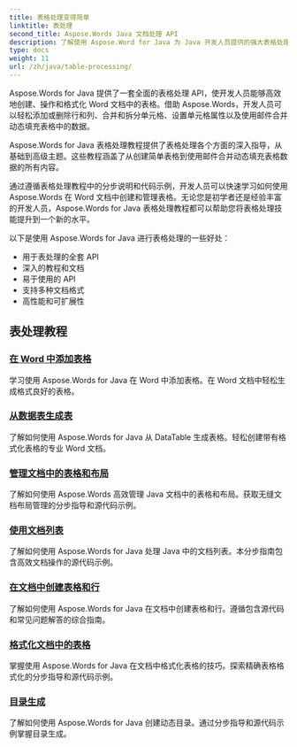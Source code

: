 ```yaml
---
title: 表格处理变得简单
linktitle: 表处理
second_title: Aspose.Words Java 文档处理 API
description: 了解使用 Aspose.Word for Java 为 Java 开发人员提供的强大表格处理 API。在 Word 文档中创建、操作和格式化表格。立即增强您的文档处理应用程序。
type: docs
weight: 11
url: /zh/java/table-processing/
---
```


Aspose.Words for Java 提供了一套全面的表格处理 API，使开发人员能够高效地创建、操作和格式化 Word 文档中的表格。借助 Aspose.Words，开发人员可以轻松添加或删除行和列、合并和拆分单元格、设置单元格属性以及使用邮件合并动态填充表格中的数据。

Aspose.Words for Java 表格处理教程提供了表格处理各个方面的深入指导，从基础到高级主题。这些教程涵盖了从创建简单表格到使用邮件合并动态填充表格数据的所有内容。

通过遵循表格处理教程中的分步说明和代码示例，开发人员可以快速学习如何使用 Aspose.Words 在 Word 文档中创建和管理表格。无论您是初学者还是经验丰富的开发人员，Aspose.Words for Java 表格处理教程都可以帮助您将表格处理技能提升到一个新的水平。

以下是使用 Aspose.Words for Java 进行表格处理的一些好处：

* 用于表处理的全套 API
* 深入的教程和文档
* 易于使用的 API
* 支持多种文档格式
* 高性能和可扩展性


## 表处理教程

### [在 Word 中添加表格](./add-table-in-word/)
学习使用 Aspose.Words for Java 在 Word 中添加表格。在 Word 文档中轻松生成格式良好的表格。
### [从数据表生成表](./generate-table-from-datatable/)
了解如何使用 Aspose.Words for Java 从 DataTable 生成表格。轻松创建带有格式化表格的专业 Word 文档。 
### [管理文档中的表格和布局](./managing-tables-layouts/)
了解如何使用 Aspose.Words 高效管理 Java 文档中的表格和布局。获取无缝文档布局管理的分步指导和源代码示例。
### [使用文档列表](./working-with-document-lists/)
了解如何使用 Aspose.Words for Java 处理 Java 中的文档列表。本分步指南包含高效文档操作的源代码示例。
### [在文档中创建表格和行](./creating-tables-rows/)
了解如何使用 Aspose.Words for Java 在文档中创建表格和行。遵循包含源代码和常见问题解答的综合指南。
### [格式化文档中的表格](./formatting-tables/)
掌握使用 Aspose.Words for Java 在文档中格式化表格的技巧。探索精确表格格式化的分步指导和源代码示例。
### [目录生成](./table-contents-generation/)
了解如何使用 Aspose.Words for Java 创建动态目录。通过分步指导和源代码示例掌握目录生成。